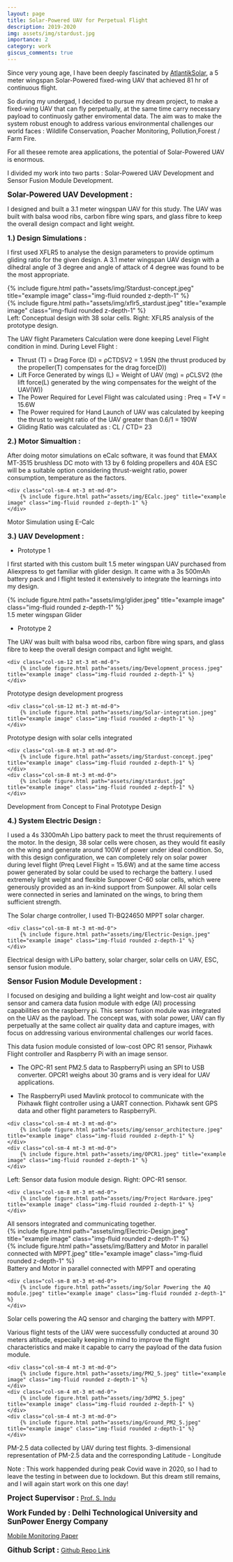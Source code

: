 ```yaml
---
layout: page
title: Solar-Powered UAV for Perpetual Flight
description: 2019-2020
img: assets/img/stardust.jpg
importance: 2
category: work
giscus_comments: true
---
```


Since very young age, I have been deeply fascinated by <a href="https://www.atlantiksolar.ethz.ch/index.html" target="_blank">AtlantikSolar</a>, a 5 meter wingspan Solar-Powered fixed-wing UAV that achieved 81 hr of continuous flight.

So during my undergad, I decided to pursue my dream project, to make a fixed-wing UAV that can fly perpetually, at the same time carry necessary payload to continuosly gather enviromental data. The aim was to make the system robust enough to address various environmental challenges our world faces : Wildlife Conservation, Poacher Monitoring, Pollution,Forest / Farm Fire. 

For all thesee remote area applications, the potential of Solar-Powered UAV is enormous. 

I divided my work into two parts : Solar-Powered UAV Development and Sensor Fusion Module Development.



<span style="font-size: 17px;"><b>Solar-Powered UAV Development :</b></span>

I designed and built a 3.1 meter wingspan UAV for this study. The UAV was built with balsa wood ribs, carbon fibre wing spars, and glass fibre to keep the overall design compact and light weight.

<span style="font-size: 16px;"><b>1.) Design Simulations :</b></span>

I first used XFLR5 to analyse the design parameters to provide optimum gliding ratio for the given design. A 3.1 meter wingspan UAV design with a dihedral angle of 3 degree and angle of attack of 4 degree was found to be the most appropriate.

<div class="row justify-content-sm-center">
    <div class="col-sm-8 mt-3 mt-md-0">
        {% include figure.html path="assets/img/Stardust-concept.jpeg" title="example image" class="img-fluid rounded z-depth-1" %}
    </div>
    <div class="col-sm-4 mt-3 mt-md-0">
        {% include figure.html path="assets/img/xflr5_stardust.jpeg" title="example image" class="img-fluid rounded z-depth-1" %}
    </div>

</div>
<div class="caption">
Left: Conceptual design with 38 solar cells. Right: XFLR5 analysis of the prototype design.
</div>


The UAV flight Parameters Calculation were done keeping Level Flight condition in mind. During Level Flight :
- Thrust (T) = Drag Force (D) = ρCTDSV2 = 1.95N (the thrust produced by the propeller(T) compensates for the drag force(D))
- Lift Force Generated by wings (L) = Weight of UAV (mg) = ρCLSV2 (the lift force(L) generated by the wing compensates for the weight of the UAV(W))
- The Power Required for Level Flight was calculated using : Preq = T*V = 15.6W
- The Power required for Hand Launch of UAV was calculated by keeping the thrust to weight ratio of the UAV greater than 0.6/1 = 190W 
- Gliding Ratio was calculated as : CL / CTD= 23


<span style="font-size: 16px;"><b>2.) Motor Simualtion :</b></span>

After doing motor simulations on eCalc software, it was found that EMAX MT-3515 brushless DC moto with 13 by 6 folding propellers and 40A ESC will be a suitable option considering thrust-weight ratio, power consumption, temperature as the factors.

<div class="row justify-content-sm-center">

    <div class="col-sm-4 mt-3 mt-md-0">
        {% include figure.html path="assets/img/ECalc.jpeg" title="example image" class="img-fluid rounded z-depth-1" %}
    </div>
</div>
<div class="caption">
Motor Simulation using E-Calc</div>

<span style="font-size: 16px;"><b>3.) UAV Development :</b></span>

- Prototype 1
<div class="row">
    <div class="col">
        <p> I first started with this custom built 1.5 meter wingspan UAV purchased from Aliexpress to get familiar with glider design. It came with a 3s 500mAh battery pack and I flight tested it extensively to integrate the learnings into my design.</p>
    </div>
</div>
 

<div class="row justify-content-sm-center">
    <div class="col-sm-4 mt-3 mt-md-0">
        {% include figure.html path="assets/img/glider.jpeg" title="example image" class="img-fluid rounded z-depth-1" %}
    </div>

</div>
<div class="caption">
1.5 meter wingspan Glider</div>

- Prototype 2 
<div class="row">
    <div class="col">
        <p> The UAV was built with balsa wood ribs, carbon fibre wing spars, and glass fibre to keep the overall design compact and light weight.</p>
    </div>
</div>
 

<div class="row justify-content-sm-center">

    <div class="col-sm-12 mt-3 mt-md-0">
        {% include figure.html path="assets/img/Development_process.jpeg" title="example image" class="img-fluid rounded z-depth-1" %}
    </div>

</div>
<div class="caption">
Prototype design development progress</div>

<div class="row justify-content-sm-center">

    <div class="col-sm-12 mt-3 mt-md-0">
        {% include figure.html path="assets/img/Solar-integration.jpeg" title="example image" class="img-fluid rounded z-depth-1" %}
    </div>

</div>
<div class="caption">
Prototype design with solar cells integrated
</div>

<div class="row justify-content-sm-center">

    <div class="col-sm-8 mt-3 mt-md-0">
        {% include figure.html path="assets/img/Stardust-concept.jpeg" title="example image" class="img-fluid rounded z-depth-1" %}
    </div>
    <div class="col-sm-8 mt-3 mt-md-0">
        {% include figure.html path="assets/img/stardust.jpg" title="example image" class="img-fluid rounded z-depth-1" %}
    </div>

</div>
<div class="caption">
    Development from Concept to Final Prototype Design
</div>

<span style="font-size: 16px;"><b>4.) System Electric Design :</b></span>

I used a 4s 3300mAh Lipo battery pack to meet the thrust requirements of the motor. In the design, 38 solar cells were chosen, as they would fit easily on the wing and generate around 100W of power under ideal condition. So, with this design configuration, we can completely rely on solar power during level flight (Preq Level Flight = 15.6W) and at the same time access power generated by solar could be used to recharge the battery. I used extremely light weight and flexible Sunpower C-60 solar cells, which were generously provided as an in-kind support from Sunpower. All solar cells were connected in series and laminated on the wings, to bring them sufficient strength.

The Solar charge controller, I used TI-BQ24650 MPPT solar charger. 

<div class="row justify-content-sm-center">

    <div class="col-sm-8 mt-3 mt-md-0">
        {% include figure.html path="assets/img/Electric-Design.jpeg" title="example image" class="img-fluid rounded z-depth-1" %}
    </div>
</div>
<div class="caption">
Electrical design with LiPo battery, solar charger, solar cells on UAV, ESC, sensor fusion module.
</div>



<span style="font-size: 17px;"><b>Sensor Fusion Module Development :</b></span>

I focused on desiging and building a light weight and low-cost air quality sensor and camera data fusion module with edge (AI) processing capabilities on the raspberry pi.
This sensor fusion module was integrated on the UAV as the payload. The concept was, with solar power, UAV can fly perpetually at the same collect air quality data and capture images, with focus on addressing various environmental challenges our world faces.

This data fusion module consisted of low-cost OPC R1 sensor, Pixhawk Flight controller and Raspberry Pi with an image sensor.

- The OPC-R1 sent PM2.5 data to RaspberryPi using an SPI to USB converter. OPCR1 weighs about 30 grams and is very ideal for UAV applications.

- The RaspberryPi used Mavlink protocol to communicate with the Pixhawk flight controller using a UART connection. Pixhawk sent GPS data and other flight parameters to RaspberryPi.

<div class="row justify-content-sm-center">

    <div class="col-sm-4 mt-3 mt-md-0">
        {% include figure.html path="assets/img/sensor_architecture.jpeg" title="example image" class="img-fluid rounded z-depth-1" %}
    </div>
    <div class="col-sm-4 mt-3 mt-md-0">
        {% include figure.html path="assets/img/OPCR1.jpeg" title="example image" class="img-fluid rounded z-depth-1" %}
    </div>
</div>
<div class="caption">
Left: Sensor data fusion module design. Right: OPC-R1 sensor.
</div>

<div class="row justify-content-sm-center">

    <div class="col-sm-8 mt-3 mt-md-0">
        {% include figure.html path="assets/img/Project Hardware.jpeg" title="example image" class="img-fluid rounded z-depth-1" %}
    </div>
</div>
<div class="caption">
    All sensors integrated and communicating together.
</div>



<div class="row justify-content-sm-center">
    <div class="col-sm-4 mt-3 mt-md-0">
        {% include figure.html path="assets/img/Electric-Design.jpeg" title="example image" class="img-fluid rounded z-depth-1" %}
    </div>
    <div class="col-sm-8 mt-3 mt-md-0">
        {% include figure.html path="assets/img/Battery and Motor in parallel connected with MPPT.jpeg" title="example image" class="img-fluid rounded z-depth-1" %}
    </div>

</div>
<div class="caption">
Battery and Motor in parallel connected with MPPT and operating</div>

<div class="row justify-content-sm-center">

    <div class="col-sm-8 mt-3 mt-md-0">
        {% include figure.html path="assets/img/Solar Powering the AQ module.jpeg" title="example image" class="img-fluid rounded z-depth-1" %}
    </div>
</div>
<div class="caption">
Solar cells powering the AQ sensor and charging the battery with MPPT.</div>

Various flight tests of the UAV were successfully conducted at around 30 meters altitude, especially keeping in mind to improve the flight characteristics and make it capable to carry the payload of the data fusion module. 



<div class="row justify-content-sm-center">

    <div class="col-sm-4 mt-3 mt-md-0">
        {% include figure.html path="assets/img/PM2_5.jpeg" title="example image" class="img-fluid rounded z-depth-1" %}
    </div>
    <div class="col-sm-4 mt-3 mt-md-0">
        {% include figure.html path="assets/img/3dPM2_5.jpeg" title="example image" class="img-fluid rounded z-depth-1" %}
    </div>
    <div class="col-sm-4 mt-3 mt-md-0">
        {% include figure.html path="assets/img/Ground_PM2_5.jpeg" title="example image" class="img-fluid rounded z-depth-1" %}
    </div>

</div>
<div class="caption">
PM-2.5 data collected by UAV during test flights. 3-dimensional representation of PM-2.5 data and the corresponding Latitude - Longitude
</div>

Note : This work happended during peak Covid wave in 2020, so I had to leave the testing in between due to lockdown. But this dream still remains, and I will again start work on this one day!

<span style="font-size: 17px;"><b>Project Supervisor :</b></span>
<a href="https://www.ise.fraunhofer.de/en/about-us/staff-profiles/dimroth-frank.html" target="_blank"> Prof. S. Indu</a> 
 <br>

<span style="font-size: 17px;"><b>Work Funded by : Delhi Technological University and SunPower Energy Company</b></span>
 <br>

<a href="assets/pdf/example_pdf.pdf" target="_blank">Mobile Monitoring Paper</a>

<span style="font-size: 17px;"><b>Github Script :</b></span>
<a href="https://drive.google.com/drive/u/4/folders/1yQTbllgLPr3c9V7HNQWFJo04lzmBBcMy" target="_blank"> Github Repo Link</a> 
 <br>

